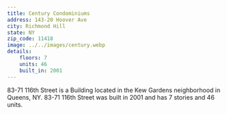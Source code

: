 ```yaml
---
title: Century Condominiums
address: 143-20 Hoover Ave
city: Richmond Hill
state: NY
zip_code: 11418
image: ../../images/century.webp
details:
    floors: 7
    units: 46
    built_in: 2001
---
```

83-71 116th Street is a Building located in the Kew Gardens neighborhood in Queens, NY. 83-71 116th Street was built in 2001 and has 7 stories and 46 units.